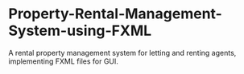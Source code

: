 # Property-Rental-Management-System-using-FXML
A rental property management system for letting and renting agents, implementing FXML files for GUI.
